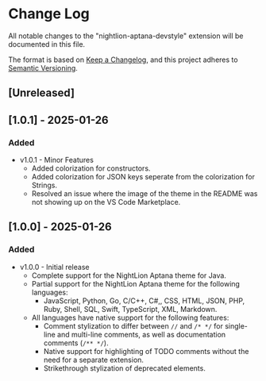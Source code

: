 # Change Log

All notable changes to the "nightlion-aptana-devstyle" extension will be documented in this file.

The format is based on [Keep a Changelog](https://keepachangelog.com/en/1.1.0/),
and this project adheres to [Semantic Versioning](https://semver.org/spec/v2.0.0.html).

## [Unreleased]

## [1.0.1] - 2025-01-26

### Added

- v1.0.1 - Minor Features
    - Added colorization for constructors.
    - Added colorization for JSON keys seperate from the colorization for Strings.
    - Resolved an issue where the image of the theme in the README was not showing up on the VS Code Marketplace.

## [1.0.0] - 2025-01-26

### Added

- v1.0.0 - Initial release
    - Complete support for the NightLion Aptana theme for Java.
    - Partial support for the NightLion Aptana theme for the following languages:
        - JavaScript, Python, Go, C/C++, C#,, CSS, HTML, JSON, PHP, Ruby, Shell, SQL, Swift, TypeScript, XML, Markdown.
    - All languages have native support for the following features:
        - Comment stylization to differ between `//` and `/* */` for single-line and multi-line comments, as well as documentation comments (`/** */`).
        - Native support for highlighting of TODO comments without the need for a separate extension.
        - Strikethrough stylization of deprecated elements.